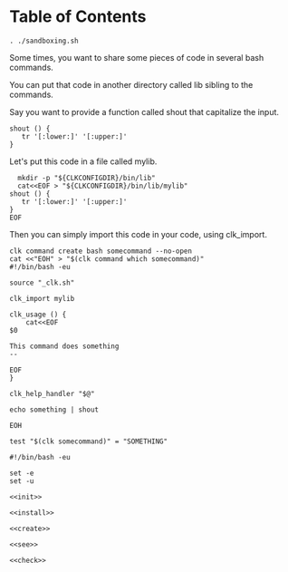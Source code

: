 
# Table of Contents



    . ./sandboxing.sh

Some times, you want to share some pieces of code in several bash commands.

You can put that code in another directory called lib sibling to the commands.

Say you want to provide a function called shout that capitalize the input.

    shout () {
       tr '[:lower:]' '[:upper:]'
    }

Let's put this code in a file called mylib.

      mkdir -p "${CLKCONFIGDIR}/bin/lib"
      cat<<EOF > "${CLKCONFIGDIR}/bin/lib/mylib"
    shout () {
       tr '[:lower:]' '[:upper:]'
    }
    EOF

Then you can simply import this code in your code, using clk\_import.

    clk command create bash somecommand --no-open
    cat <<"EOH" > "$(clk command which somecommand)"
    #!/bin/bash -eu
    
    source "_clk.sh"
    
    clk_import mylib
    
    clk_usage () {
        cat<<EOF
    $0
    
    This command does something
    --
    
    EOF
    }
    
    clk_help_handler "$@"
    
    echo something | shout
    
    EOH

    test "$(clk somecommand)" = "SOMETHING"

    #!/bin/bash -eu
    
    set -e
    set -u
    
    <<init>>
    
    <<install>>
    
    <<create>>
    
    <<see>>
    
    <<check>>

